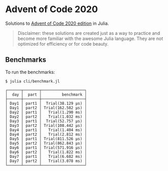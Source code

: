 # Advent of Code 2020

Solutions to [Advent of Code 2020 edition](https://adventofcode.com/2020) in Julia.

> Disclaimer: these solutions are created just as a way to practice and become more familiar
with the awesome Julia language. They are not optimized for efficiency or for code beauty.

## Benchmarks

To run the benchmarks:

    $ julia cli/benchmark.jl

```
┌──────┬───────┬───────────────────┐
│  day │  part │         benchmark │
├──────┼───────┼───────────────────┤
│ Day1 │ part1 │  Trial(38.129 μs) │
│ Day1 │ part2 │ Trial(162.582 μs) │
│ Day2 │ part1 │   Trial(1.290 ms) │
│ Day2 │ part2 │   Trial(1.032 ms) │
│ Day3 │ part1 │  Trial(52.757 μs) │
│ Day3 │ part2 │ Trial(108.442 μs) │
│ Day4 │ part1 │   Trial(1.404 ms) │
│ Day4 │ part2 │   Trial(2.812 ms) │
│ Day5 │ part1 │ Trial(811.526 μs) │
│ Day5 │ part2 │ Trial(862.843 μs) │
│ Day6 │ part1 │ Trial(571.916 μs) │
│ Day6 │ part2 │   Trial(1.822 ms) │
│ Day7 │ part1 │   Trial(6.682 ms) │
│ Day7 │ part2 │   Trial(3.078 ms) │
└──────┴───────┴───────────────────┘

```
